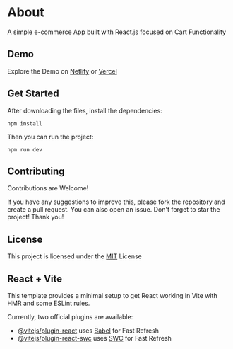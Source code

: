 # About
A simple e-commerce App built with React.js focused on Cart Functionality

## Demo
Explore the Demo on [Netlify](https://react-shopping-cart-csb2.netlify.app/) or [Vercel](https://react-shopping-cart-csb2-skl3tmeqo-sina-pirvand.vercel.app/)

## Get Started
After downloading the files, install the dependencies:
```ssh
npm install
```
Then you can run the project:
```ssh
npm run dev
```
## Contributing
Contributions are Welcome!  

If you have any suggestions to improve this, please fork the repository and create a pull request. You can also open an issue. Don't forget to star the project! Thank you!

## License
This project is licensed under the [MIT]([https://choosealicense.com/licenses/mit/](https://github.com/sina-pirvand/react-shopping-cart/blob/master/LICENSE)) License

## React + Vite

This template provides a minimal setup to get React working in Vite with HMR and some ESLint rules.

Currently, two official plugins are available:

- [@vitejs/plugin-react](https://github.com/vitejs/vite-plugin-react/blob/main/packages/plugin-react/README.md) uses [Babel](https://babeljs.io/) for Fast Refresh
- [@vitejs/plugin-react-swc](https://github.com/vitejs/vite-plugin-react-swc) uses [SWC](https://swc.rs/) for Fast Refresh